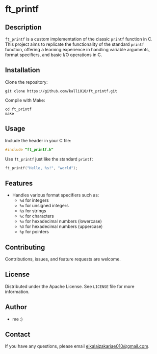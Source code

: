 # ft_printf

## Description
`ft_printf` is a custom implementation of the classic `printf` function in C. This project aims to replicate the functionality of the standard `printf` function, offering a learning experience in handling variable arguments, format specifiers, and basic I/O operations in C.

## Installation
Clone the repository:
```
git clone https://github.com/kalli010/ft_printf.git
```
Compile with Make:
```
cd ft_printf
make
```

## Usage
Include the header in your C file:
```c
#include "ft_printf.h"
```
Use `ft_printf` just like the standard `printf`:
```c
ft_printf("Hello, %s!", "world");
```

## Features
- Handles various format specifiers such as:
  - `%d` for integers
  - `%u` for unsigned integers
  - `%s` for strings
  - `%c` for characters
  - `%x` for hexadecimal numbers (lowercase)
  - `%X` for hexadecimal numbers (uppercase)
  - `%p` for pointers

## Contributing
Contributions, issues, and feature requests are welcome.
## License
Distributed under the Apache License. See `LICENSE` file for more information.

## Author
- me :)

## Contact
If you have any questions, please email elkalaizakariae010@gmail.com.

